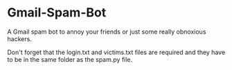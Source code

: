# Gmail-Spam-Bot
A Gmail spam bot to annoy your friends or just some really obnoxious hackers.

Don't forget that the login.txt and victims.txt files are required and they have to be in the same folder as the spam.py file.
